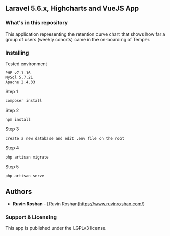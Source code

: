 ## Laravel 5.6.x, Highcharts and VueJS App

### What's in this repository 

This application representing the retention curve chart that shows how far a group of users (weekly cohorts) came in the
on-boarding of Temper.

### Installing

Tested environment

```
PHP v7.1.16
MySql 5.7.21
Apache 2.4.33
```

Step 1

```
composer install
```

Step 2

```
npm install
```

Step 3

```
create a new database and edit .env file on the root 
```

Step 4

```
php artisan migrate
```

Step 5

```
php artisan serve
```

## Authors

* **Ruvin Roshan** - [Ruvin Roshan(https://www.ruvinroshan.com/)


### Support & Licensing 

This app is published under the LGPLv3 license.


